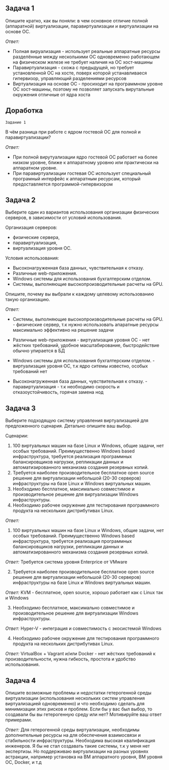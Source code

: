 
## Задача 1

Опишите кратко, как вы поняли: в чем основное отличие полной (аппаратной) виртуализации, паравиртуализации и виртуализации на основе ОС.

_Ответ:_
- Полная вируализация - использует реальные аппаратные ресурсы разделённые между несколькими ОС одновременно работающем на физическом железе не требует наличия на ОС хост-машины
- Паравиртуализация - схожа с предыдущей, но требует установленной ОС на хосте, поверх которой устанавливаеся гипервизор, управляющий разделениями ресурсов
- Виртуализация на основе ОС - просиходит на программном уровне ОС хост-машины, поэтому не позволяет запускать вирутальные окружения отличные от ядра хоста

## Доработка    
    Задание 1
В чём разница при работе с ядром гостевой ОС для полной и паравиртуализации?

_Ответ:_
- При полной вирутуализации ядро гостевой ОС работает на более низком уровне, ближе к аппаратному уровню или практически на аппаратном уровне.
- При паравиртуализации гостевая ОС использует специальный програмный интерфейс к аппаратным ресурсам, который предоставляется программой-гипервизором


## Задача 2

Выберите один из вариантов использования организации физических серверов, в зависимости от условий использования.

Организация серверов:
- физические сервера,
- паравиртуализация,
- виртуализация уровня ОС.

Условия использования:
- Высоконагруженная база данных, чувствительная к отказу.
- Различные web-приложения.
- Windows системы для использования бухгалтерским отделом.
- Системы, выполняющие высокопроизводительные расчеты на GPU.

Опишите, почему вы выбрали к каждому целевому использованию такую организацию.

_Ответ:_
- Системы, выполняющие высокопроизводительные расчеты на GPU. - физические сервер, т.к нужно использовать апаратные ресурсы максимально эффективно на решение задачи

- Различные web-приложения - виртуализация уровня ОС - нет жёстких требований, удобное масштабирование, быстродействие обычно упирается в БД

- Windows системы для использования бухгалтерским отделом. - виртуализация уровня ОС, т.к ядро ситемы известно, особых требований нет

- Высоконагруженная база данных, чувствительная к отказу. - паравиртуализация - т.к необходимо скорость и отказоустойчивость, горячая замена нод

## Задача 3

Выберите подходящую систему управления виртуализацией для предложенного сценария. Детально опишите ваш выбор.

Сценарии:

1. 100 виртуальных машин на базе Linux и Windows, общие задачи, нет особых требований. Преимущественно Windows based инфраструктура, требуется реализация программных балансировщиков нагрузки, репликации данных и автоматизированного механизма создания резервных копий.
2. Требуется наиболее производительное бесплатное open source решение для виртуализации небольшой (20-30 серверов) инфраструктуры на базе Linux и Windows виртуальных машин.
3. Необходимо бесплатное, максимально совместимое и производительное решение для виртуализации Windows инфраструктуры.
4. Необходимо рабочее окружение для тестирования программного продукта на нескольких дистрибутивах Linux.

_Ответ:_

1. 100 виртуальных машин на базе Linux и Windows, общие задачи, нет особых требований. Преимущественно Windows based инфраструктура, требуется реализация программных балансировщиков нагрузки, репликации данных и автоматизированного механизма создания резервных копий.

_Ответ:_
    Требуется система уровня Enterprice от VMware

2. Требуется наиболее производительное бесплатное open source решение для виртуализации небольшой (20-30 серверов) инфраструктуры на базе Linux и Windows виртуальных машин.

_Ответ:_
    KVM - бесплатное, open source, хорошо работает как с Linux так и Windows

3. Необходимо бесплатное, максимально совместимое и производительное решение для виртуализации Windows инфраструктуры.

_Ответ:_
    Hyper-V - интеграция и совместимость с экосистемой Windows

4. Необходимо рабочее окружение для тестирования программного продукта на нескольких дистрибутивах Linux.

_Ответ:_
    VirtualBox + Vagrant и/или Docker - нет жёстких требований к производительности, нужна гибкость, простота и удобство использования. 
## Задача 4

Опишите возможные проблемы и недостатки гетерогенной среды виртуализации (использования нескольких систем управления виртуализацией одновременно) и что необходимо сделать для минимизации этих рисков и проблем. Если бы у вас был выбор, то создавали бы вы гетерогенную среду или нет? Мотивируйте ваш ответ примерами.

_Ответ:_
    Для гетерогенной среды виртуализации, необходимы дополнительные ресурсы на для обеспечения взаимосвязи и стабильности инфраструктуры. Необходима высокая квалификация инженеров.
    Я бы не стал создавать такие системы, т.к у меня нет экспертизы. Но поддерживаю виртуализации на разных уровнях астракции, например установка на ВМ аппаратного уровня, ВМ уровня ОС, Docker, и т.д
